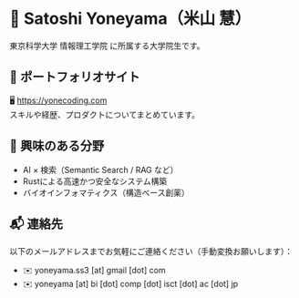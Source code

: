 # 🌱 Satoshi Yoneyama（米山 慧）

東京科学大学 情報理工学院 に所属する大学院生です。  

## 🔗 ポートフォリオサイト

🖥️ https://yonecoding.com  
スキルや経歴、プロダクトについてまとめています。

## 🧠 興味のある分野

- AI × 検索（Semantic Search / RAG など）
- Rustによる高速かつ安全なシステム構築
- バイオインフォマティクス（構造ベース創薬）

## 📬 連絡先

以下のメールアドレスまでお気軽にご連絡ください（手動変換お願いします）：

- ✉️ yoneyama.ss3 [at] gmail [dot] com  
- ✉️ yoneyama [at] bi [dot] comp [dot] isct [dot] ac [dot] jp
